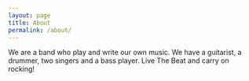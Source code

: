 ```yaml
---
layout: page
title: About
permalink: /about/
---
```


We are a band who play and write our own music.  We have a guitarist, a drummer, two singers and a bass player. Live The Beat and carry on rocking!

